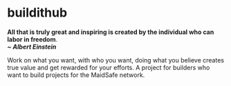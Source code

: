 buildithub
==========

**All that is truly great and inspiring is created by the individual who can labor in freedom**.  
**_~ Albert Einstein_**

Work on what you want, with who you want, doing what you believe creates true value and get rewarded for your efforts. A project for builders who want to build projects for the MaidSafe network.
